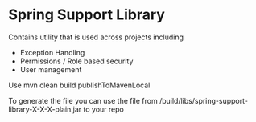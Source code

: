 # Spring Support Library

Contains utility that is used across projects including
- Exception Handling
- Permissions / Role based security
- User management


Use mvn clean build publishToMavenLocal

To generate the file you can use the file from
/build/libs/spring-support-library-X-X-X-plain.jar to your repo

